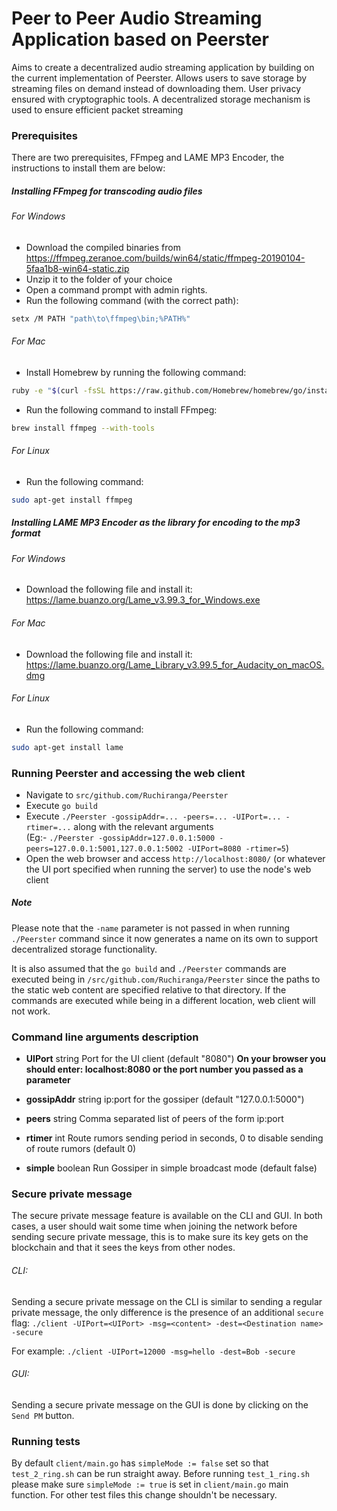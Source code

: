 # Peer to Peer Audio Streaming Application based on Peerster

Aims to create a decentralized audio streaming application by building on the current implementation of Peerster.
Allows users to save storage by streaming files on demand instead of downloading them.
User privacy ensured with cryptographic tools.
A decentralized storage mechanism is used to ensure efficient packet streaming

### Prerequisites

There are two prerequisites, FFmpeg and LAME MP3 Encoder, the instructions to install them are below:

##### Installing FFmpeg for transcoding audio files
###### For Windows

* Download the compiled binaries from https://ffmpeg.zeranoe.com/builds/win64/static/ffmpeg-20190104-5faa1b8-win64-static.zip
* Unzip it to the folder of your choice
* Open a command prompt with admin rights.
* Run the following command (with the correct path):
```bash
setx /M PATH "path\to\ffmpeg\bin;%PATH%"
```

###### For Mac

* Install Homebrew by running the following command:
```bash
ruby -e "$(curl -fsSL https://raw.github.com/Homebrew/homebrew/go/install)"
```
* Run the following command to install FFmpeg:
```bash
brew install ffmpeg --with-tools
```

###### For Linux 

* Run the following command:
```bash
sudo apt-get install ffmpeg
```

##### Installing LAME MP3 Encoder as the library for encoding to the mp3 format
###### For Windows

* Download the following file and install it: https://lame.buanzo.org/Lame_v3.99.3_for_Windows.exe

###### For Mac

* Download the following file and install it: https://lame.buanzo.org/Lame_Library_v3.99.5_for_Audacity_on_macOS.dmg

###### For Linux 

* Run the following command:
```bash
sudo apt-get install lame
```

### Running Peerster and accessing the web client

* Navigate to `src/github.com/Ruchiranga/Peerster`
* Execute `go build`
* Execute `./Peerster -gossipAddr=... -peers=... -UIPort=... -rtimer=...` along with the relevant arguments\
(Eg:- `./Peerster -gossipAddr=127.0.0.1:5000 -peers=127.0.0.1:5001,127.0.0.1:5002 -UIPort=8080 -rtimer=5`)
* Open the web browser and access `http://localhost:8080/` (or whatever the UI port specified when running the server) 
to use the node's web client

##### Note

Please note that the `-name` parameter is not passed in when running `./Peerster` command since it now generates a name on its own to 
support decentralized storage functionality.

It is also assumed that the `go build` and `./Peerster` commands are executed being in `/src/github.com/Ruchiranga/Peerster` 
since the paths to the static web content are specified relative to that directory. If the commands are executed while 
being in a different location, web client will not work.

### Command line arguments description

- **UIPort** string
    Port for the UI client (default "8080")
    **On your browser you should enter: localhost:8080 or the port number you passed as a parameter**

- **gossipAddr** string
	ip:port for the gossiper (default "127.0.0.1:5000")
	
- **peers** string
	Comma separated list of peers of the form ip:port

- **rtimer** int
	Route rumors sending period in seconds, 0 to disable sending of route rumors (default 0)

- **simple** boolean
	Run Gossiper in simple broadcast mode (default false)

### Secure private message
The secure private message feature is available on the CLI and GUI. In both cases, a user should wait some time when joining the network before sending secure private message, this is to make sure its key gets on the blockchain and that it sees the keys from other nodes.

###### CLI: 
Sending a secure private message on the CLI is similar to sending a regular private message, the only difference is the presence of an additional `secure` flag:
`./client -UIPort=<UIPort> -msg=<content> -dest=<Destination name> -secure`

For example:
`./client -UIPort=12000 -msg=hello -dest=Bob -secure`

###### GUI:
Sending a secure private message on the GUI is done by clicking on the `Send PM` button.

### Running tests

By default `client/main.go` has `simpleMode := false` set so that `test_2_ring.sh` can be run straight away. Before 
running `test_1_ring.sh` please make sure `simpleMode := true` is set in `client/main.go` main function. For other test
files this change shouldn't be necessary.
